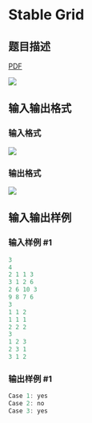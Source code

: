 # Stable Grid

## 题目描述

[problemUrl]: https://uva.onlinejudge.org/index.php?option=com_onlinejudge&Itemid=8&category=242&page=show_problem&problem=3187

[PDF](https://uva.onlinejudge.org/external/120/p12036.pdf)

![](https://cdn.luogu.com.cn/upload/vjudge_pic/UVA12036/fdbd0c142a85123caeadb8622b33e7fe4a54e9e2.png)

## 输入输出格式

### 输入格式

![](https://cdn.luogu.com.cn/upload/vjudge_pic/UVA12036/be20142169438318daa6efe778733fac95d27ca9.png)

### 输出格式

![](https://cdn.luogu.com.cn/upload/vjudge_pic/UVA12036/4c6660576421944384a0562adcfd03774cd94d4c.png)

## 输入输出样例

### 输入样例 #1

```cpp
3
4
2 1 1 3
3 1 2 6
2 6 10 3
9 8 7 6
3
1 1 2
1 1 1
2 2 2
3
1 2 3
2 3 1
3 1 2
```


### 输出样例 #1

```cpp
Case 1: yes
Case 2: no
Case 3: yes
```


